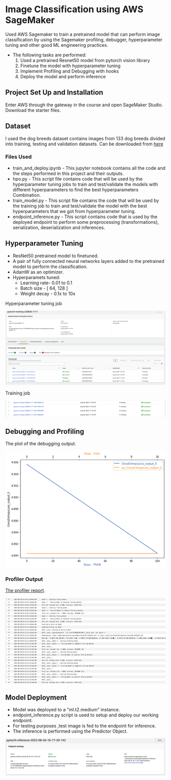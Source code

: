 # Image Classification using AWS SageMaker

Used AWS Sagemaker to train a pretrained model that can perform image classification by using the Sagemaker profiling, debugger, hyperparameter tuning and other good ML engineering practices.

- The following tasks are performed:
  1. Used a pretrained Resnet50 model from pytorch vision library
  2. Finetune the model with hyperparameter tuning
  3. Implement Profiling and Debugging with hooks
  4. Deploy the model and perform inference

## Project Set Up and Installation

Enter AWS through the gateway in the course and open SageMaker Studio. Download the starter files.

## Dataset

I used the dog breeds dataset contains images from 133 dog breeds divided into training, testing and validation datasets. Can be downloaded from [here](https://s3-us-west-1.amazonaws.com/udacity-aind/dog-project/dogImages.zip)

### Files Used 

- train_and_deploy.ipynb - This jupyter notebook contains all the code and the steps performed in this project and their outputs.
- hpo.py - This script file contains code that will be used by the hyperparameter tuning jobs to train and test/validate the models with different hyperparameters to find the best hyperparameters Combination.
- train_model.py - This script file contains the code that will be used by the training job to train and test/validate the model with the best hyperparameters that we got from hyperparameter tuning.
- endpoint_inference.py - This script contains code that is used by the deployed endpoint to perform some preprocessing (transformations), serialization, deserialization and inferences.
    

## Hyperparameter Tuning

- ResNet50 pretrained model to finetuned.
- A pair of fully connected neural networks layers added to the pretrained model to perform the classification.
- AdamW as an optimizer.
- Hyperparamets tuned:
  * Learning rate- 0.01 to 0.1
  * Batch size - [ 64, 128 ]
  * Weight decay - 0.1x to 10x

Hyperparameter tuning job

![Hyperparameter tuning job](snapshots/Screen%20Shot%202022-08-26%20at%202.49.07%20PM.png)

Training job

![Training job](snapshots/Screen%20Shot%202022-08-27%20at%202.09.27%20AM.png)

## Debugging and Profiling

The plot of the debugging output.

![debugging output](snapshots/Screen%20Shot%202022-08-26%20at%206.36.47%20PM.png)

### Profiler Output

[The profiler report](profiler-report.html).

![Profiler Output](snapshots/Screen%20Shot%202022-08-27%20at%201.51.44%20AM.png)


## Model Deployment
- Model was deployed to a "ml.t2.medium" instance. 
- endpoint_inference.py script is used to setup and deploy our working endpoint.
- For testing purposes ,test image is fed to the endpoint for inference.
- The inference is performed using the Predictor Object. 

![End Point Deployment](snapshots/Screen%20Shot%202022-08-26%20at%206.24.38%20PM.png)
